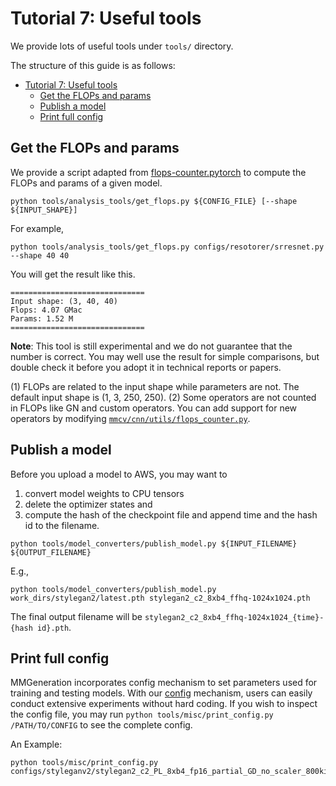 # Tutorial 7: Useful tools

We provide lots of useful tools under `tools/` directory.

The structure of this guide is as follows:

- [Tutorial 7: Useful tools](#tutorial-7-useful-tools)
  - [Get the FLOPs and params](#get-the-flops-and-params)
  - [Publish a model](#publish-a-model)
  - [Print full config](#print-full-config)

## Get the FLOPs and params

We provide a script adapted from [flops-counter.pytorch](https://github.com/sovrasov/flops-counter.pytorch) to compute the FLOPs and params of a given model.

```shell
python tools/analysis_tools/get_flops.py ${CONFIG_FILE} [--shape ${INPUT_SHAPE}]
```

For example,

```shell
python tools/analysis_tools/get_flops.py configs/resotorer/srresnet.py --shape 40 40
```

You will get the result like this.

```
==============================
Input shape: (3, 40, 40)
Flops: 4.07 GMac
Params: 1.52 M
==============================
```

**Note**: This tool is still experimental and we do not guarantee that the number is correct. You may well use the result for simple comparisons, but double check it before you adopt it in technical reports or papers.

(1) FLOPs are related to the input shape while parameters are not. The default input shape is (1, 3, 250, 250).
(2) Some operators are not counted in FLOPs like GN and custom operators.
You can add support for new operators by modifying [`mmcv/cnn/utils/flops_counter.py`](https://github.com/open-mmlab/mmcv/blob/master/mmcv/cnn/utils/flops_counter.py).

## Publish a model

Before you upload a model to AWS, you may want to

1. convert model weights to CPU tensors
2. delete the optimizer states and
3. compute the hash of the checkpoint file and append time and the hash id to the
   filename.

```shell
python tools/model_converters/publish_model.py ${INPUT_FILENAME} ${OUTPUT_FILENAME}
```

E.g.,

```shell
python tools/model_converters/publish_model.py work_dirs/stylegan2/latest.pth stylegan2_c2_8xb4_ffhq-1024x1024.pth
```

The final output filename will be `stylegan2_c2_8xb4_ffhq-1024x1024_{time}-{hash id}.pth`.

## Print full config

MMGeneration incorporates config mechanism to set parameters used for training and testing models. With our [config](../user_guides/config.md) mechanism, users can easily conduct extensive experiments without hard coding. If you wish to inspect the config file, you may run `python tools/misc/print_config.py /PATH/TO/CONFIG` to see the complete config.

An Example:

```shell
python tools/misc/print_config.py configs/styleganv2/stylegan2_c2_PL_8xb4_fp16_partial_GD_no_scaler_800kiters_ffhq_256x256.py
```
